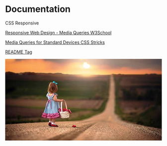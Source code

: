 # Documentation

CSS Responsive 

[Responsive Web Design - Media Queries W3School](https://www.w3schools.com/css/tryit.asp?filename=tryresponsive_breakpoints)

[Media Queries for Standard Devices CSS Stricks](https://css-tricks.com/snippets/css/media-queries-for-standard-devices/)

[README Tag](https://github.com/adam-p/markdown-here/wiki/Markdown-Cheatsheet)

![img](https://github.com/hoathienvu8x/base-core/blob/master/admin/38057403_2073239112747737_8284973497164234752_n.jpg)
